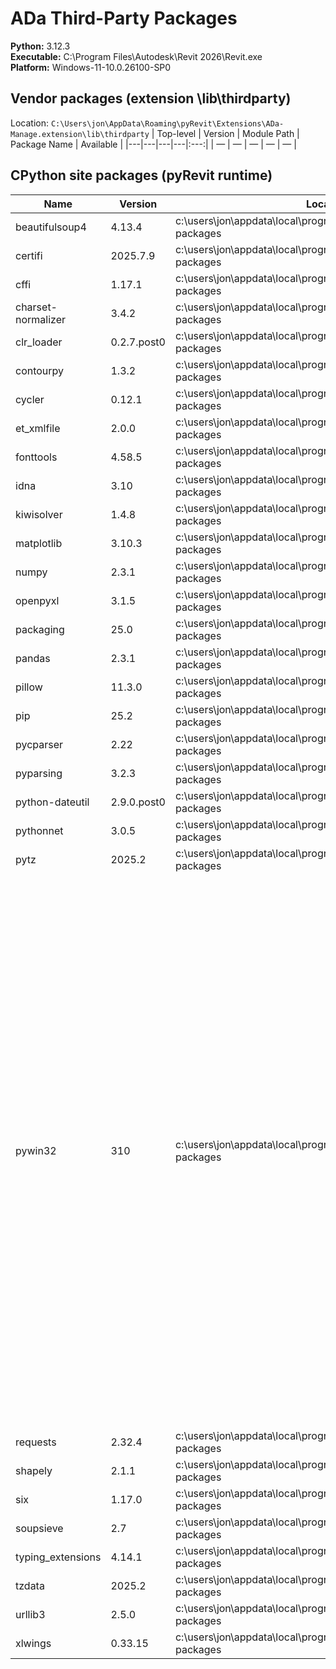 # ADa Third-Party Packages

**Python:** 3.12.3  
**Executable:** C:\Program Files\Autodesk\Revit 2026\Revit.exe  
**Platform:** Windows-11-10.0.26100-SP0

## Vendor packages (extension \lib\thirdparty)
Location: `C:\Users\jon\AppData\Roaming\pyRevit\Extensions\ADa-Manage.extension\lib\thirdparty`
| Top-level | Version | Module Path | Package Name | Available |
|---|---|---|---|:---:|
| — | — | — | — | — |

## CPython site packages (pyRevit runtime)
| Name | Version | Location | Top-level |
|---|---|---|---|
| beautifulsoup4 | 4.13.4 | c:\users\jon\appdata\local\programs\python\python312\lib\site-packages | — |
| certifi | 2025.7.9 | c:\users\jon\appdata\local\programs\python\python312\lib\site-packages | certifi |
| cffi | 1.17.1 | c:\users\jon\appdata\local\programs\python\python312\lib\site-packages | _cffi_backend, cffi |
| charset-normalizer | 3.4.2 | c:\users\jon\appdata\local\programs\python\python312\lib\site-packages | charset_normalizer |
| clr_loader | 0.2.7.post0 | c:\users\jon\appdata\local\programs\python\python312\lib\site-packages | clr_loader |
| contourpy | 1.3.2 | c:\users\jon\appdata\local\programs\python\python312\lib\site-packages | — |
| cycler | 0.12.1 | c:\users\jon\appdata\local\programs\python\python312\lib\site-packages | cycler |
| et_xmlfile | 2.0.0 | c:\users\jon\appdata\local\programs\python\python312\lib\site-packages | et_xmlfile |
| fonttools | 4.58.5 | c:\users\jon\appdata\local\programs\python\python312\lib\site-packages | fontTools |
| idna | 3.10 | c:\users\jon\appdata\local\programs\python\python312\lib\site-packages | — |
| kiwisolver | 1.4.8 | c:\users\jon\appdata\local\programs\python\python312\lib\site-packages | kiwisolver |
| matplotlib | 3.10.3 | c:\users\jon\appdata\local\programs\python\python312\lib\site-packages | — |
| numpy | 2.3.1 | c:\users\jon\appdata\local\programs\python\python312\lib\site-packages | — |
| openpyxl | 3.1.5 | c:\users\jon\appdata\local\programs\python\python312\lib\site-packages | openpyxl |
| packaging | 25.0 | c:\users\jon\appdata\local\programs\python\python312\lib\site-packages | — |
| pandas | 2.3.1 | c:\users\jon\appdata\local\programs\python\python312\lib\site-packages | — |
| pillow | 11.3.0 | c:\users\jon\appdata\local\programs\python\python312\lib\site-packages | PIL |
| pip | 25.2 | c:\users\jon\appdata\local\programs\python\python312\lib\site-packages | pip |
| pycparser | 2.22 | c:\users\jon\appdata\local\programs\python\python312\lib\site-packages | pycparser |
| pyparsing | 3.2.3 | c:\users\jon\appdata\local\programs\python\python312\lib\site-packages | — |
| python-dateutil | 2.9.0.post0 | c:\users\jon\appdata\local\programs\python\python312\lib\site-packages | dateutil |
| pythonnet | 3.0.5 | c:\users\jon\appdata\local\programs\python\python312\lib\site-packages | clr, pythonnet |
| pytz | 2025.2 | c:\users\jon\appdata\local\programs\python\python312\lib\site-packages | pytz |
| pywin32 | 310 | c:\users\jon\appdata\local\programs\python\python312\lib\site-packages | PyISAPI_loader, _win32sysloader, _winxptheme, adodbapi, adsi, authorization, axcontrol, axdebug, axscript, bits, dde, directsound, exchange, ifilter, internet, isapi, mapi, mmapfile, odbc, perfmon, perfmondata, propsys, pythoncom, pythonwin, pywintypes, servicemanager, shell, taskscheduler, timer, win32\lib\_win32verstamp_pywin32ctypes, win32\lib\afxres, win32\lib\commctrl, win32\lib\mmsystem, win32\lib\netbios, win32\lib\ntsecuritycon, win32\lib\pywin32_bootstrap, win32\lib\pywin32_testutil, win32\lib\pywintypes, win32\lib\rasutil, win32\lib\regcheck, win32\lib\regutil, win32\lib\sspi, win32\lib\sspicon, win32\lib\win2kras, win32\lib\win32con, win32\lib\win32cryptcon, win32\lib\win32evtlogutil, win32\lib\win32gui_struct, win32\lib\win32inetcon, win32\lib\win32netcon, win32\lib\win32pdhquery, win32\lib\win32pdhutil, win32\lib\win32rcparser, win32\lib\win32serviceutil, win32\lib\win32timezone, win32\lib\win32traceutil, win32\lib\win32verstamp, win32\lib\winerror, win32\lib\winioctlcon, win32\lib\winnt, win32\lib\winperf, win32\lib\winxptheme, win32\winxpgui, win32api, win32clipboard, win32com, win32comext, win32console, win32cred, win32crypt, win32event, win32evtlog, win32file, win32gui, win32help, win32inet, win32job, win32lz, win32net, win32pdh, win32pipe, win32print, win32process, win32profile, win32ras, win32security, win32service, win32trace, win32transaction, win32ts, win32ui, win32uiole, win32wnet |
| requests | 2.32.4 | c:\users\jon\appdata\local\programs\python\python312\lib\site-packages | requests |
| shapely | 2.1.1 | c:\users\jon\appdata\local\programs\python\python312\lib\site-packages | shapely |
| six | 1.17.0 | c:\users\jon\appdata\local\programs\python\python312\lib\site-packages | six |
| soupsieve | 2.7 | c:\users\jon\appdata\local\programs\python\python312\lib\site-packages | — |
| typing_extensions | 4.14.1 | c:\users\jon\appdata\local\programs\python\python312\lib\site-packages | — |
| tzdata | 2025.2 | c:\users\jon\appdata\local\programs\python\python312\lib\site-packages | tzdata |
| urllib3 | 2.5.0 | c:\users\jon\appdata\local\programs\python\python312\lib\site-packages | — |
| xlwings | 0.33.15 | c:\users\jon\appdata\local\programs\python\python312\lib\site-packages | xlwings |